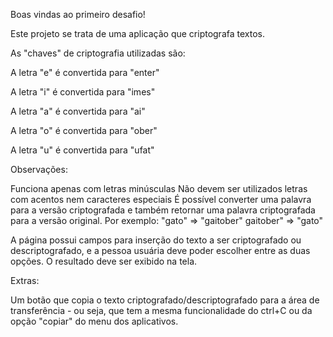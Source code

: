 Boas vindas ao primeiro desafio!

Este projeto se trata de uma aplicação que criptografa textos.

As "chaves" de criptografia utilizadas são:

A letra "e" é convertida para "enter"

A letra "i" é convertida para "imes"

A letra "a" é convertida para "ai"

A letra "o" é convertida para "ober"

A letra "u" é convertida para "ufat"

Observações:

Funciona apenas com letras minúsculas
Não devem ser utilizados letras com acentos nem caracteres especiais
É possível converter uma palavra para a versão criptografada e também retornar uma palavra criptografada para a versão original.
Por exemplo: "gato" => "gaitober" gaitober" => "gato"

A página possui campos para inserção do texto a ser criptografado ou descriptografado, e a pessoa usuária deve poder escolher entre as duas opções. O resultado deve ser exibido na tela.

Extras:

Um botão que copia o texto criptografado/descriptografado para a área de transferência - ou seja, que tem a mesma funcionalidade do ctrl+C ou da opção "copiar" do menu dos aplicativos.